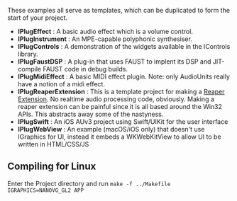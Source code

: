These examples all serve as templates, which can be duplicated to form the start of your project.

* **IPlugEffect** : A basic audio effect which is a volume control.
* **IPlugInstrument** : An MPE-capable polyphonic synthesiser.
* **IPlugControls** : A demonstration of the widgets available in the IControls library.
* **IPlugFaustDSP** : A plug-in that uses FAUST to implent its DSP and JIT-compile FAUST code in debug builds.
* **IPlugMidiEffect** : A basic MIDI effect plugin. Note: only AudioUnits really have a notion of a midi effect.
* **IPlugReaperExtension** : This is a template project for making a [Reaper Extension](http://reaper.fm/sdk/plugin/plugin.php). No realtime audio processing code, obviously. Making a reaper extension can be painful since it is all based around the Win32 APIs. This abstracts away some of the nastyness.
* **IPlugSwift** : An iOS AUv3 project using Swift/UIKit for the user interface 
* **IPlugWebView** : An example (macOS/iOS only) that doesn't use IGraphics for UI, instead it embeds a WKWebKitView to allow UI to be written in HTML/CSS/JS

## Compiling for Linux
Enter the Project directory and run 
`make -f ../Makefile IGRAPHICS=NANOVG_GL2 APP`